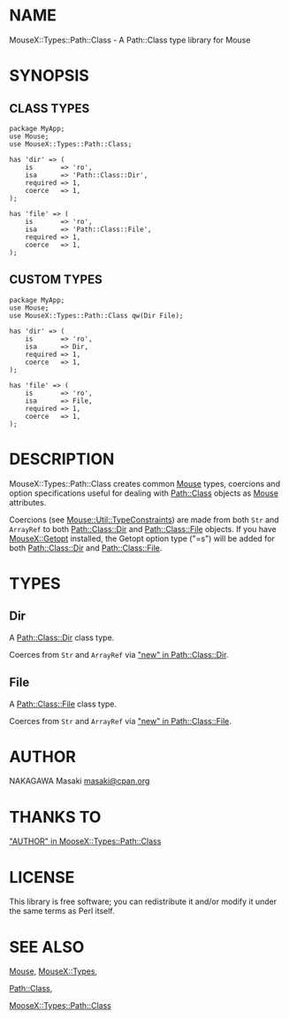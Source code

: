 # NAME

MouseX::Types::Path::Class - A Path::Class type library for Mouse

# SYNOPSIS

## CLASS TYPES

    package MyApp;
    use Mouse;
    use MouseX::Types::Path::Class;

    has 'dir' => (
        is       => 'ro',
        isa      => 'Path::Class::Dir',
        required => 1,
        coerce   => 1,
    );

    has 'file' => (
        is       => 'ro',
        isa      => 'Path::Class::File',
        required => 1,
        coerce   => 1,
    );

## CUSTOM TYPES

    package MyApp;
    use Mouse;
    use MouseX::Types::Path::Class qw(Dir File);

    has 'dir' => (
        is       => 'ro',
        isa      => Dir,
        required => 1,
        coerce   => 1,
    );

    has 'file' => (
        is       => 'ro',
        isa      => File,
        required => 1,
        coerce   => 1,
    );

# DESCRIPTION

MouseX::Types::Path::Class creates common [Mouse](http://search.cpan.org/perldoc?Mouse) types,
coercions and option specifications useful for dealing
with [Path::Class](http://search.cpan.org/perldoc?Path::Class) objects as [Mouse](http://search.cpan.org/perldoc?Mouse) attributes.

Coercions (see [Mouse::Util::TypeConstraints](http://search.cpan.org/perldoc?Mouse::Util::TypeConstraints)) are made
from both `Str` and `ArrayRef` to both [Path::Class::Dir](http://search.cpan.org/perldoc?Path::Class::Dir) and
[Path::Class::File](http://search.cpan.org/perldoc?Path::Class::File) objects.
If you have [MouseX::Getopt](http://search.cpan.org/perldoc?MouseX::Getopt) installed,
the Getopt option type ("=s") will be added for both
[Path::Class::Dir](http://search.cpan.org/perldoc?Path::Class::Dir) and [Path::Class::File](http://search.cpan.org/perldoc?Path::Class::File).

# TYPES

## Dir

A [Path::Class::Dir](http://search.cpan.org/perldoc?Path::Class::Dir) class type.

Coerces from `Str` and `ArrayRef` via ["new" in Path::Class::Dir](http://search.cpan.org/perldoc?Path::Class::Dir#new).

## File

A [Path::Class::File](http://search.cpan.org/perldoc?Path::Class::File) class type.

Coerces from `Str` and `ArrayRef` via ["new" in Path::Class::File](http://search.cpan.org/perldoc?Path::Class::File#new).

# AUTHOR

NAKAGAWA Masaki <masaki@cpan.org>

# THANKS TO

["AUTHOR" in MooseX::Types::Path::Class](http://search.cpan.org/perldoc?MooseX::Types::Path::Class#AUTHOR)

# LICENSE

This library is free software; you can redistribute it and/or modify
it under the same terms as Perl itself.

# SEE ALSO

[Mouse](http://search.cpan.org/perldoc?Mouse), [MouseX::Types](http://search.cpan.org/perldoc?MouseX::Types),

[Path::Class](http://search.cpan.org/perldoc?Path::Class),

[MooseX::Types::Path::Class](http://search.cpan.org/perldoc?MooseX::Types::Path::Class)